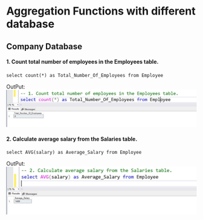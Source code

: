 # Aggregation Functions with different database
## Company Database 
#### 1. Count total number of employees in the Employees table. 
```
select count(*) as Total_Number_Of_Employees from Employee
```
OutPut:
!['total number of employees'](../img2/Add.Company1.JPG)
#### 2. Calculate average salary from the Salaries table. 
```
select AVG(salary) as Average_Salary from Employee
```
OutPut:
!['total number of employees'](../img2/Agg.Company2.JPG)





